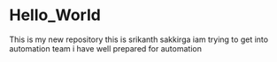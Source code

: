 # Hello_World
This is my new repository
this is srikanth sakkirga iam trying to get into automation
team 
i have well prepared for automation
